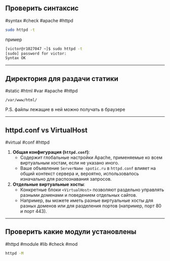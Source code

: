 ## Проверить синтаксис 
#syntax #check #apache #httpd
```bash
sudo httpd -t
```
пример
```bash
[victor@r1027047 ~]$ sudo httpd -t
[sudo] password for victor: 
Syntax OK
```

---
## Директория для раздачи статики
#static #html #var #apache #httpd
```
/var/www/html/
```
P.S. файлы лежащие в ней можно получать в браузере

---
## httpd.conf vs VirtualHost
#virtual #conf #httpd
1. **Общая конфигурация (`httpd.conf`)**:
    - Содержит глобальные настройки Apache, применяемые ко всем виртуальным хостам, если не указано иного.
    - Ваше объявление `ServerName spotic.ru` в `httpd.conf` влияет на общий контекст сервера и, вероятно, использовалось изначально для распознавания запросов.
2. **Отдельные виртуальные хосты**:
    - Конкретные блоки `<VirtualHost>` позволяют раздельно управлять разными доменами и поведением отдельных сайтов.
    - Например, вы можете иметь разные виртуальные хосты для разных доменов или для разделения портов (например, порт 80 и порт 443).

---
## Проверить какие модули установлены
#httpd #module #lib #check #mod
```bash
httpd -M
```